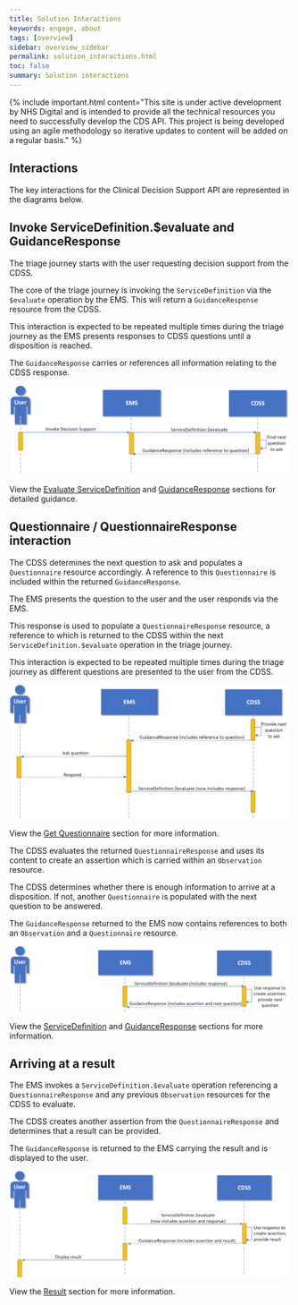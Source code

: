 ```yaml
---
title: Solution Interactions
keywords: engage, about
tags: [overview]
sidebar: overview_sidebar
permalink: solution_interactions.html
toc: false
summary: Solution interactions
---
```


{% include important.html content="This site is under active development by NHS Digital and is intended to provide all the technical resources you need to successfully develop the CDS API. This project is being developed using an agile methodology so iterative updates to content will be added on a regular basis." %}


## Interactions ##

The key interactions for the Clinical Decision Support API are represented in the diagrams below.

## Invoke ServiceDefinition.$evaluate and GuidanceResponse ##

The triage journey starts with the user requesting decision support from the CDSS.

The core of the triage journey is invoking the `ServiceDefinition` via the `$evaluate` operation by the EMS. This will return a `GuidanceResponse` resource from the CDSS.

This interaction is expected to be repeated multiple times during the triage journey as the EMS presents responses to CDSS questions until a disposition is reached. 

The `GuidanceResponse` carries or references all information relating to the CDSS response.

![Diagram showing UEC Digital Integration Programme invoke decision support interaction](images/solution/invoke-decision-support.png)

View the [Evaluate ServiceDefinition](api_post_service_definition.html) and [GuidanceResponse](api_guidance_response.html) sections for detailed guidance.


## Questionnaire / QuestionnaireResponse interaction ##

The CDSS determines the next question to ask and populates a `Questionnaire` resource accordingly.
A reference to this `Questionnaire` is included within the returned `GuidanceResponse`.

The EMS presents the question to the user and the user responds via the EMS.

This response is used to populate a `QuestionnaireResponse` resource, a reference to which is returned to the CDSS within the next `ServiceDefinition.$evaluate` operation in the triage journey.

This interaction is expected to be repeated multiple times during the triage journey as different questions are presented to the user from the CDSS.

![Diagram showing UEC Digital Integration Programme ask question interaction](images/solution/questionnaire-interaction.png)

View the [Get Questionnaire](api_get_questionnaire.html) section for more information.

The CDSS evaluates the returned `QuestionnaireResponse` and uses its content to create an assertion which is carried within an `Observation` resource.

The CDSS determines whether there is enough information to arrive at a disposition. If not, another `Questionnaire` is populated with the next question to be answered.
 
The `GuidanceResponse` returned to the EMS now contains references to both an `Observation` and a `Questionnaire` resource.

![Diagram showing UEC Digital Integration Programme servicedefinition evaluate response interaction](images/solution/assertion-interaction.png)

View the [ServiceDefinition](api_post_service_definition.html) and [GuidanceResponse](api_guidance_response.html) sections for more information.


## Arriving at a result ##
The EMS invokes a `ServiceDefinition.$evaluate` operation referencing a `QuestionnaireResponse` and any previous `Observation` resources for the CDSS to evaluate.

The CDSS creates another assertion from the `QuestionnaireResponse` and determines that a result can be provided.

The `GuidanceResponse` is returned to the EMS carrying the result and is displayed to the user.

![Diagram showing UEC Digital Integration Programme display result interaction](images/solution/result-interaction.png)

View the [Result](api_return_guidance_response.html) section for more information.



